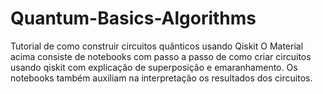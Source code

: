 # Quantum-Basics-Algorithms

Tutorial de como construir circuitos quânticos usando Qiskit 
O Material acima consiste de notebooks com passo a passo de como criar circuitos usando qiskit com explicação de superposição e emaranhamento.
Os notebooks também auxiliam na interpretação os resultados dos circuitos.
